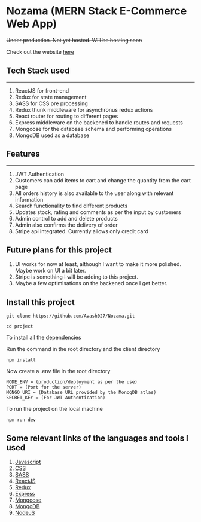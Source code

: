 # Nozama (MERN Stack E-Commerce Web App)

~~Under production. Not yet hosted. Will be hosting soon~~

Check out the website [here](https://nozamaapp.herokuapp.com)

## Tech Stack used

<hr>

1. ReactJS for front-end
2. Redux for state management
3. SASS for CSS pre processing
4. Redux thunk middleware for asynchronus redux actions
5. React router for routing to different pages
6. Express middleware on the backened to handle routes and requests
7. Mongoose for the database schema and performing operations
8. MongoDB used as a database

## Features

<hr>

1. JWT Authentication
2. Customers can add items to cart and change the quantity from the cart page
3. All orders history is also available to the user along with relevant information
4. Search functionality to find different products
5. Updates stock, rating and comments as per the input by customers
6. Admin control to add and delete products
7. Admin also confirms the delivery of order
8. Stripe api integrated. Currently allows only credit card

## Future plans for this project

1. UI works for now at least, although I want to make it more polished. Maybe work on UI a bit later.
2. ~~Stripe is something I will be adding to this project.~~
3. Maybe a few optimisations on the backened once I get better.

## Install this project

```
git clone https://github.com/Avash027/Nozama.git
```

```
cd project
```

To install all the dependencies

Run the command in the root directory and the client directory

```
npm install
```

Now create a .env file in the root directory

```
NODE_ENV = (production/deployment as per the use)
PORT = (Port for the server)
MONGO_URI = (Database URL provided by the MonogDB atlas)
SECRET_KEY = (For JWT Authentication)
```

To run the project on the local machine

```
npm run dev
```

## Some relevant links of the languages and tools I used

1. [Javascript](https://developer.mozilla.org/en-US/docs/Web/JavaScript)
2. [CSS](https://developer.mozilla.org/en-US/docs/Web/CSS)
3. [SASS](https://sass-lang.com/documentation)
4. [ReactJS](https://reactjs.org/docs/getting-started.html)
5. [Redux](https://react-redux.js.org/)
6. [Express](https://expressjs.com/)
7. [Mongoose](https://mongoosejs.com/docs/)
8. [MongoDB](https://docs.mongodb.com/)
9. [NodeJS](https://nodejs.org/en/docs/)
